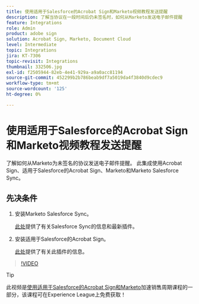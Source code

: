 ```yaml
---
title: 使用适用于Salesforce的Acrobat Sign和Marketo视频教程发送提醒
description: 了解当协议在一段时间后仍未签名时，如何从Marketo发送电子邮件提醒
feature: Integrations
role: Admin
product: adobe sign
solution: Acrobat Sign, Marketo, Document Cloud
level: Intermediate
topic: Integrations
jira: KT-7306
topic-revisit: Integrations
thumbnail: 332506.jpg
exl-id: f2505944-82eb-4e41-929a-a9a0acc81194
source-git-commit: 452299b2b786beab9df7a5019da4f3840d9cdec9
workflow-type: tm+mt
source-wordcount: '125'
ht-degree: 0%

---
```


# 使用适用于Salesforce的Acrobat Sign和Marketo视频教程发送提醒

了解如何从Marketo为未签名的协议发送电子邮件提醒。 此集成使用Acrobat Sign、适用于Salesforce的Acrobat Sign、Marketo和Marketo Salesforce Sync。

## 先决条件

1. 安装Marketo Salesforce Sync。

   [此处](https://experienceleague.adobe.com/docs/marketo/using/product-docs/crm-sync/salesforce-sync/understanding-the-salesforce-sync.html)提供了有关Salesforce Sync的信息和最新插件。

1. 安装适用于Salesforce的Acrobat Sign。

   [此处](https://helpx.adobe.com/ca/sign/using/salesforce-integration-installation-guide.html)提供了有关此插件的信息。

>[!VIDEO](https://video.tv.adobe.com/v/332506?quality=12&learn=on&hidetitle=true)

>[!TIP]
>
>此视频是[使用适用于Salesforce的Acrobat Sign和Marketo](https://experienceleague.adobe.com/?recommended=Sign-U-1-2021.1)加速销售周期课程的一部分，该课程可在Experience League上免费获取！

